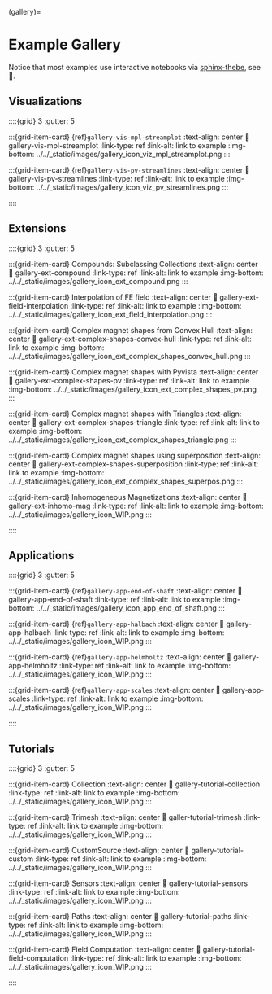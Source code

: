 (gallery)=

# Example Gallery

Notice that most examples use  interactive notebooks via [sphinx-thebe](https://sphinx-thebe.readthedocs.io/en/latest/), see 🚀.

## Visualizations

::::{grid} 3
:gutter: 5

:::{grid-item-card} {ref}`gallery-vis-mpl-streamplot`
:text-align: center
:link: gallery-vis-mpl-streamplot
:link-type: ref
:link-alt: link to example
:img-bottom: ../../_static/images/gallery_icon_viz_mpl_streamplot.png
:::

:::{grid-item-card} {ref}`gallery-vis-pv-streamlines`
:text-align: center
:link: gallery-vis-pv-streamlines
:link-type: ref
:link-alt: link to example
:img-bottom: ../../_static/images/gallery_icon_viz_pv_streamlines.png
:::

::::

## Extensions

::::{grid} 3
:gutter: 5

:::{grid-item-card} Compounds: Subclassing Collections
:text-align: center
:link: gallery-ext-compound
:link-type: ref
:link-alt: link to example
:img-bottom: ../../_static/images/gallery_icon_ext_compound.png
:::

:::{grid-item-card} Interpolation of FE field
:text-align: center
:link: gallery-ext-field-interpolation
:link-type: ref
:link-alt: link to example
:img-bottom: ../../_static/images/gallery_icon_ext_field_interpolation.png
:::

:::{grid-item-card} Complex magnet shapes from Convex Hull
:text-align: center
:link: gallery-ext-complex-shapes-convex-hull
:link-type: ref
:link-alt: link to example
:img-bottom: ../../_static/images/gallery_icon_ext_complex_shapes_convex_hull.png
:::

:::{grid-item-card} Complex magnet shapes with Pyvista
:text-align: center
:link: gallery-ext-complex-shapes-pv
:link-type: ref
:link-alt: link to example
:img-bottom: ../../_static/images/gallery_icon_ext_complex_shapes_pv.png
:::

:::{grid-item-card} Complex magnet shapes with Triangles
:text-align: center
:link: gallery-ext-complex-shapes-triangle
:link-type: ref
:link-alt: link to example
:img-bottom: ../../_static/images/gallery_icon_ext_complex_shapes_triangle.png
:::

:::{grid-item-card} Complex magnet shapes using superposition
:text-align: center
:link: gallery-ext-complex-shapes-superposition
:link-type: ref
:link-alt: link to example
:img-bottom: ../../_static/images/gallery_icon_ext_complex_shapes_superpos.png
:::

:::{grid-item-card} Inhomogeneous Magnetizations
:text-align: center
:link: gallery-ext-inhomo-mag
:link-type: ref
:link-alt: link to example
:img-bottom: ../../_static/images/gallery_icon_WIP.png
:::


::::

## Applications

::::{grid} 3
:gutter: 5

:::{grid-item-card} {ref}`gallery-app-end-of-shaft`
:text-align: center
:link: gallery-app-end-of-shaft
:link-type: ref
:link-alt: link to example
:img-bottom: ../../_static/images/gallery_icon_app_end_of_shaft.png
:::

:::{grid-item-card} {ref}`gallery-app-halbach`
:text-align: center
:link: gallery-app-halbach
:link-type: ref
:link-alt: link to example
:img-bottom: ../../_static/images/gallery_icon_WIP.png
:::

:::{grid-item-card} {ref}`gallery-app-helmholtz`
:text-align: center
:link: gallery-app-helmholtz
:link-type: ref
:link-alt: link to example
:img-bottom: ../../_static/images/gallery_icon_WIP.png
:::

:::{grid-item-card} {ref}`gallery-app-scales`
:text-align: center
:link: gallery-app-scales
:link-type: ref
:link-alt: link to example
:img-bottom: ../../_static/images/gallery_icon_WIP.png
:::

::::

## Tutorials

::::{grid} 3
:gutter: 5

:::{grid-item-card} Collection
:text-align: center
:link: gallery-tutorial-collection
:link-type: ref
:link-alt: link to example
:img-bottom: ../../_static/images/gallery_icon_WIP.png
:::

:::{grid-item-card} Trimesh
:text-align: center
:link: galler-tutorial-trimesh
:link-type: ref
:link-alt: link to example
:img-bottom: ../../_static/images/gallery_icon_WIP.png
:::

:::{grid-item-card} CustomSource
:text-align: center
:link: gallery-tutorial-custom
:link-type: ref
:link-alt: link to example
:img-bottom: ../../_static/images/gallery_icon_WIP.png
:::

:::{grid-item-card} Sensors
:text-align: center
:link: gallery-tutorial-sensors
:link-type: ref
:link-alt: link to example
:img-bottom: ../../_static/images/gallery_icon_WIP.png
:::

:::{grid-item-card} Paths
:text-align: center
:link: gallery-tutorial-paths
:link-type: ref
:link-alt: link to example
:img-bottom: ../../_static/images/gallery_icon_WIP.png
:::

:::{grid-item-card} Field Computation
:text-align: center
:link: gallery-tutorial-field-computation
:link-type: ref
:link-alt: link to example
:img-bottom: ../../_static/images/gallery_icon_WIP.png
:::

::::
